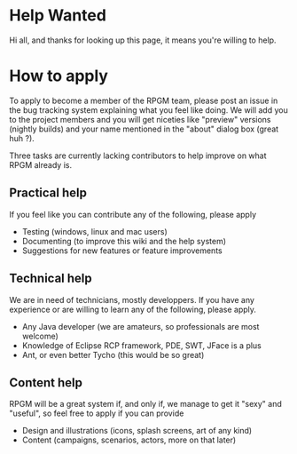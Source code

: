 # Help Wanted #

Hi all, and thanks for looking up this page, it means you're willing to help.

# How to apply #

To apply to become a member of the RPGM team, please post an issue in the bug tracking system explaining what you feel like doing. We will add you to the project members and you will get niceties like "preview" versions (nightly builds) and your name mentioned in the "about" dialog box (great huh ?).

Three tasks are currently lacking contributors to help improve on what RPGM already is.

## Practical help ##

If you feel like you can contribute any of the following, please apply

  * Testing (windows, linux and mac users)
  * Documenting (to improve this wiki and the help system)
  * Suggestions for new features or feature improvements

## Technical help ##

We are in need of technicians, mostly developpers. If you have any experience or are willing to learn any of the following, please apply.

  * Any Java developer (we are amateurs, so professionals are most welcome)
  * Knowledge of Eclipse RCP framework, PDE, SWT, JFace is a plus
  * Ant, or even better Tycho (this would be so great)

## Content help ##

RPGM will be a great system if, and only if, we manage to get it "sexy" and "useful", so feel free to apply if you can provide

  * Design and illustrations (icons, splash screens, art of any kind)
  * Content (campaigns, scenarios, actors, more on that later)